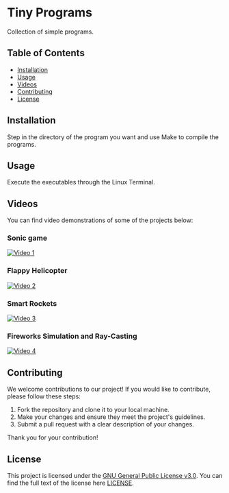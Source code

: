 # Tiny Programs

Collection of simple programs.

## Table of Contents
- [Installation](#installation)
- [Usage](#usage)
- [Videos](#videos)
- [Contributing](#contributing)
- [License](#license)

## Installation

Step in the directory of the program you want and use Make to compile the programs.

## Usage

Execute the executables through the Linux Terminal.

## Videos

You can find video demonstrations of some of the projects below:

### Sonic game

[![Video 1](https://img.youtube.com/vi/sc718k5OPU0/0.jpg)](https://www.youtube.com/watch?v=sc718k5OPU0)

### Flappy Helicopter

[![Video 2](https://img.youtube.com/vi/S2zmKJhitbM/0.jpg)](https://www.youtube.com/watch?v=S2zmKJhitbM)

### Smart Rockets

[![Video 3](https://img.youtube.com/vi/qhOWHsmHPQg/0.jpg)](https://www.youtube.com/watch?v=qhOWHsmHPQg)

### Fireworks Simulation and Ray-Casting

[![Video 4](https://img.youtube.com/vi/G4E0592SJgU/0.jpg)](https://www.youtube.com/watch?v=G4E0592SJgU)


## Contributing

We welcome contributions to our project! If you would like to contribute, please follow these steps:

1. Fork the repository and clone it to your local machine.
2. Make your changes and ensure they meet the project's guidelines.
3. Submit a pull request with a clear description of your changes.

Thank you for your contribution!

## License

This project is licensed under the [GNU General Public License v3.0](LICENSE). You can find the full text of the license here [LICENSE](LICENSE).

